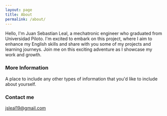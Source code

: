 ```yaml
---
layout: page
title: About
permalink: /about/
---
```


Hello, I'm Juan Sebastian Leal, a mechatronic engineer who graduated from Universidad Piloto. I'm excited to embark on this project, where I aim to enhance my English skills and share with you some of my projects and learning journeys. Join me on this exciting adventure as I showcase my work and growth.

### More Information

A place to include any other types of information that you'd like to include about yourself.

### Contact me

[jsleal19@gmail.com](mailto:jsleal19@gmail.com)